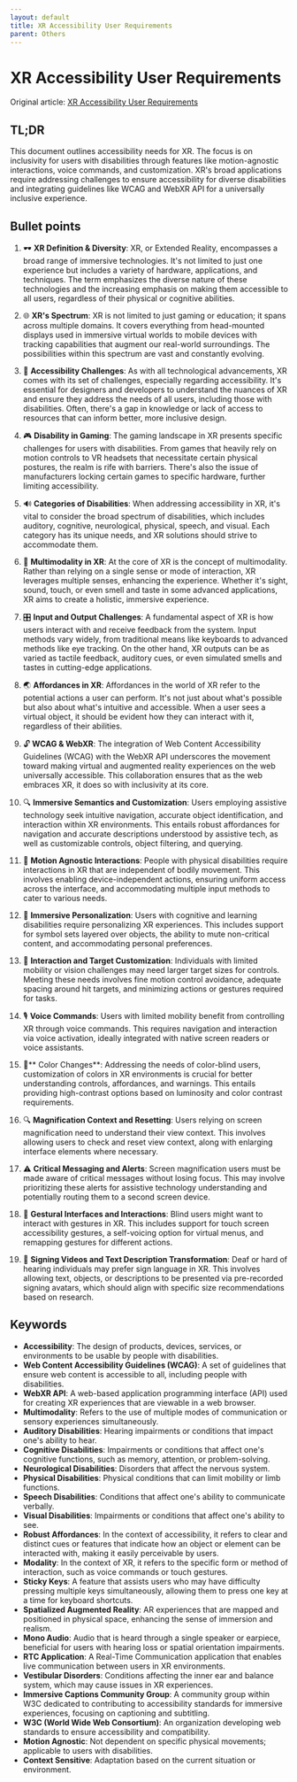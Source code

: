 ```yaml
---
layout: default
title: XR Accessibility User Requirements
parent: Others
---
```


# XR Accessibility User Requirements
Original article: [XR Accessibility User Requirements](https://www.w3.org/TR/xaur/)

## TL;DR
This document outlines accessibility needs for XR. The focus is on inclusivity for users with disabilities through features like motion-agnostic interactions, voice commands, and customization. XR's broad applications require addressing challenges to ensure accessibility for diverse disabilities and integrating guidelines like WCAG and WebXR API for a universally inclusive experience.

## Bullet points
1. 🕶️ **XR Definition & Diversity**: XR, or Extended Reality, encompasses a broad range of immersive technologies. It's not limited to just one experience but includes a variety of hardware, applications, and techniques. The term emphasizes the diverse nature of these technologies and the increasing emphasis on making them accessible to all users, regardless of their physical or cognitive abilities.

2. 🌐 **XR's Spectrum**: XR is not limited to just gaming or education; it spans across multiple domains. It covers everything from head-mounted displays used in immersive virtual worlds to mobile devices with tracking capabilities that augment our real-world surroundings. The possibilities within this spectrum are vast and constantly evolving.

3. 🔧 **Accessibility Challenges**: As with all technological advancements, XR comes with its set of challenges, especially regarding accessibility. It's essential for designers and developers to understand the nuances of XR and ensure they address the needs of all users, including those with disabilities. Often, there's a gap in knowledge or lack of access to resources that can inform better, more inclusive design.

4. 🎮 **Disability in Gaming**: The gaming landscape in XR presents specific challenges for users with disabilities. From games that heavily rely on motion controls to VR headsets that necessitate certain physical postures, the realm is rife with barriers. There's also the issue of manufacturers locking certain games to specific hardware, further limiting accessibility.

5. 🔊 **Categories of Disabilities**: When addressing accessibility in XR, it's vital to consider the broad spectrum of disabilities, which includes auditory, cognitive, neurological, physical, speech, and visual. Each category has its unique needs, and XR solutions should strive to accommodate them.

6. 🔑 **Multimodality in XR**: At the core of XR is the concept of multimodality. Rather than relying on a single sense or mode of interaction, XR leverages multiple senses, enhancing the experience. Whether it's sight, sound, touch, or even smell and taste in some advanced applications, XR aims to create a holistic, immersive experience.

7. 🎛️ **Input and Output Challenges**: A fundamental aspect of XR is how users interact with and receive feedback from the system. Input methods vary widely, from traditional means like keyboards to advanced methods like eye tracking. On the other hand, XR outputs can be as varied as tactile feedback, auditory cues, or even simulated smells and tastes in cutting-edge applications.

8. 🌏 **Affordances in XR**: Affordances in the world of XR refer to the potential actions a user can perform. It's not just about what's possible but also about what's intuitive and accessible. When a user sees a virtual object, it should be evident how they can interact with it, regardless of their abilities.

9. 🔓 **WCAG & WebXR**: The integration of Web Content Accessibility Guidelines (WCAG) with the WebXR API underscores the movement toward making virtual and augmented reality experiences on the web universally accessible. This collaboration ensures that as the web embraces XR, it does so with inclusivity at its core.
    
10. 🔍 **Immersive Semantics and Customization**: Users employing assistive technology seek intuitive navigation, accurate object identification, and interaction within XR environments. This entails robust affordances for navigation and accurate descriptions understood by assistive tech, as well as customizable controls, object filtering, and querying.

11. 🤖 **Motion Agnostic Interactions**: People with physical disabilities require interactions in XR that are independent of bodily movement. This involves enabling device-independent actions, ensuring uniform access across the interface, and accommodating multiple input methods to cater to various needs.

12. 🎨 **Immersive Personalization**: Users with cognitive and learning disabilities require personalizing XR experiences. This includes support for symbol sets layered over objects, the ability to mute non-critical content, and accommodating personal preferences.

13. 🎯 **Interaction and Target Customization**: Individuals with limited mobility or vision challenges may need larger target sizes for controls. Meeting these needs involves fine motion control avoidance, adequate spacing around hit targets, and minimizing actions or gestures required for tasks.

14. 🎙️ **Voice Commands**: Users with limited mobility benefit from controlling XR through voice commands. This requires navigation and interaction via voice activation, ideally integrated with native screen readers or voice assistants.

15. 🎨** Color Changes**: Addressing the needs of color-blind users, customization of colors in XR environments is crucial for better understanding controls, affordances, and warnings. This entails providing high-contrast options based on luminosity and color contrast requirements.

16. 🔍 **Magnification Context and Resetting**: Users relying on screen magnification need to understand their view context. This involves allowing users to check and reset view context, along with enlarging interface elements where necessary.

17. ⚠️ **Critical Messaging and Alerts**: Screen magnification users must be made aware of critical messages without losing focus. This may involve prioritizing these alerts for assistive technology understanding and potentially routing them to a second screen device.

18. 👥 **Gestural Interfaces and Interactions**: Blind users might want to interact with gestures in XR. This includes support for touch screen accessibility gestures, a self-voicing option for virtual menus, and remapping gestures for different actions.

19. 📣 **Signing Videos and Text Description Transformation**: Deaf or hard of hearing individuals may prefer sign language in XR. This involves allowing text, objects, or descriptions to be presented via pre-recorded signing avatars, which should align with specific size recommendations based on research.

## Keywords
- **Accessibility**: The design of products, devices, services, or environments to be usable by people with disabilities.
- **Web Content Accessibility Guidelines (WCAG)**: A set of guidelines that ensure web content is accessible to all, including people with disabilities.
- **WebXR API**: A web-based application programming interface (API) used for creating XR experiences that are viewable in a web browser.
- **Multimodality**: Refers to the use of multiple modes of communication or sensory experiences simultaneously.
- **Auditory Disabilities**: Hearing impairments or conditions that impact one's ability to hear.
- **Cognitive Disabilities**: Impairments or conditions that affect one's cognitive functions, such as memory, attention, or problem-solving.
- **Neurological Disabilities**: Disorders that affect the nervous system.
- **Physical Disabilities**: Physical conditions that can limit mobility or limb functions.
- **Speech Disabilities**: Conditions that affect one's ability to communicate verbally.
- **Visual Disabilities**: Impairments or conditions that affect one's ability to see.
- **Robust Affordances**: In the context of accessibility, it refers to clear and distinct cues or features that indicate how an object or element can be interacted with, making it easily perceivable by users.
- **Modality**: In the context of XR, it refers to the specific form or method of interaction, such as voice commands or touch gestures.
- **Sticky Keys**: A feature that assists users who may have difficulty pressing multiple keys simultaneously, allowing them to press one key at a time for keyboard shortcuts.
- **Spatialized Augmented Reality**: AR experiences that are mapped and positioned in physical space, enhancing the sense of immersion and realism.
- **Mono Audio**: Audio that is heard through a single speaker or earpiece, beneficial for users with hearing loss or spatial orientation impairments.
- **RTC Application**: A Real-Time Communication application that enables live communication between users in XR environments.
- **Vestibular Disorders**: Conditions affecting the inner ear and balance system, which may cause issues in XR experiences.
- **Immersive Captions Community Group**: A community group within W3C dedicated to contributing to accessibility standards for immersive experiences, focusing on captioning and subtitling.
- **W3C (World Wide Web Consortium)**: An organization developing web standards to ensure accessibility and compatibility.
- **Motion Agnostic**: Not dependent on specific physical movements; applicable to users with disabilities.
- **Context Sensitive**: Adaptation based on the current situation or environment.
